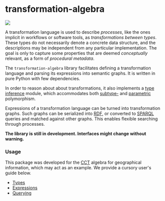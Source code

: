# transformation-algebra

[![](https://img.shields.io/pypi/v/transformation-algebra)](https://pypi.org/project/transformation-algebra/)

A transformation language is used to describe *processes*, like the ones 
implicit in workflows or software tools, as *transformations between 
types*. These types do not necessarily denote a concrete data structure, 
and the descriptions may be independent from any particular 
implementation. The goal is only to capture some properties that are 
deemed *conceptually* relevant, as a form of *procedural metadata*.

The `transformation-algebra` library facilitates defining a 
transformation language and parsing its expressions into semantic 
graphs. It is written in pure Python with few dependencies.

In order to reason about about transformations, it also implements a 
[type inference](https://en.wikipedia.org/wiki/Type_inference) module, 
which accommodates both 
[subtype-](https://en.wikipedia.org/wiki/Subtyping) and 
[parametric](https://en.wikipedia.org/wiki/Parametric_polymorphism) 
polymorphism.

Expressions of a transformation language can be turned into 
transformation graphs. Such graphs can be serialized into 
[RDF](https://en.wikipedia.org/wiki/Resource_Description_Framework), or 
converted to [SPARQL](https://en.wikipedia.org/wiki/SPARQL) queries and 
matched against other graphs. This enables flexible searching through 
processes.

**The library is still in development. Interfaces might change without 
warning.**


### Usage

This package was developed for the [CCT](https://github.com/quangis/cct) 
algebra for geographical information, which may act as an example. We provide a 
cursory user's guide below.

-   [Types](01%20Types.md)
-   [Expressions](02%20Expressions.md)
-   [Querying](03%20Querying.md)
